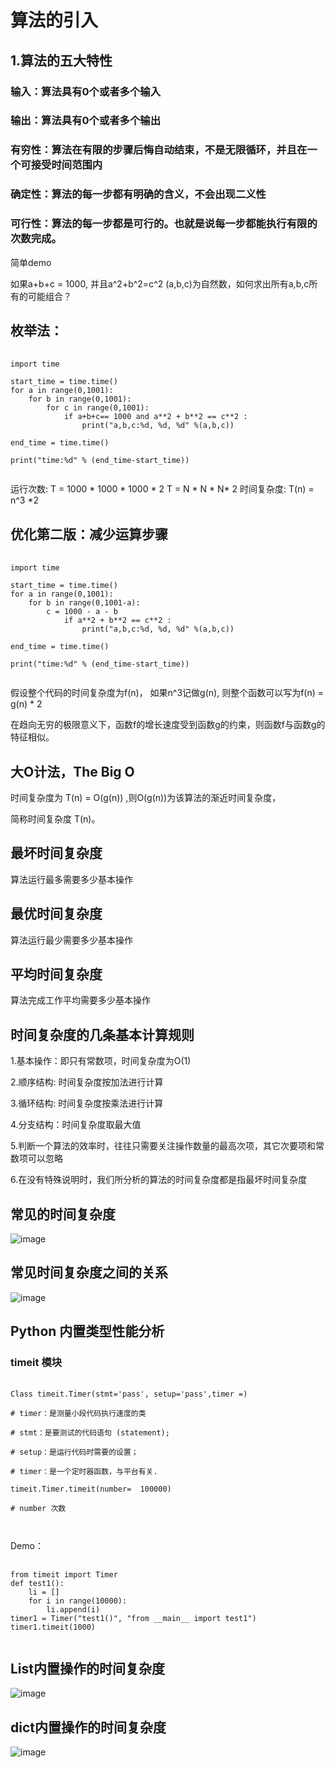 # 算法的引入
## 1.算法的五大特性

### 输入：算法具有0个或者多个输入
### 输出：算法具有0个或者多个输出
### 有穷性：算法在有限的步骤后悔自动结束，不是无限循环，并且在一个可接受时间范围内
### 确定性：算法的每一步都有明确的含义，不会出现二义性
### 可行性：算法的每一步都是可行的。也就是说每一步都能执行有限的次数完成。

简单demo

如果a+b+c = 1000, 并且a^2+b^2=c^2 (a,b,c)为自然数，如何求出所有a,b,c所有的可能组合？

## 枚举法：
<pre>
    <code>
import time

start_time = time.time()
for a in range(0,1001):
    for b in range(0,1001):
        for c in range(0,1001):
            if a+b+c== 1000 and a**2 + b**2 == c**2 :
                print("a,b,c:%d, %d, %d" %(a,b,c))

end_time = time.time()

print("time:%d" % (end_time-start_time))
    </code>
</pre>

运行次数: T = 1000 * 1000 * 1000 * 2
         T = N * N * N* 2
时间复杂度: T(n) = n^3 *2

## 优化第二版：减少运算步骤
<pre>
    <code>
import time

start_time = time.time()
for a in range(0,1001):
    for b in range(0,1001-a):
        c = 1000 - a - b
            if a**2 + b**2 == c**2 :
                print("a,b,c:%d, %d, %d" %(a,b,c))

end_time = time.time()

print("time:%d" % (end_time-start_time))
    </code>
</pre>

假设整个代码的时间复杂度为f(n)， 如果n^3记做g(n), 则整个函数可以写为f(n) = g(n) * 2

在趋向无穷的极限意义下，函数f的增长速度受到函数g的约束，则函数f与函数g的特征相似。

## 大O计法，The Big O

时间复杂度为 T(n) = O(g(n)) ,则O(g(n))为该算法的渐近时间复杂度，

简称时间复杂度 T(n)。


## 最坏时间复杂度

算法运行最多需要多少基本操作

## 最优时间复杂度

算法运行最少需要多少基本操作

## 平均时间复杂度

算法完成工作平均需要多少基本操作

## 时间复杂度的几条基本计算规则

1.基本操作：即只有常数项，时间复杂度为O(1)

2.顺序结构: 时间复杂度按加法进行计算

3.循环结构: 时间复杂度按乘法进行计算

4.分支结构：时间复杂度取最大值

5.判断一个算法的效率时，往往只需要关注操作数量的最高次项，其它次要项和常数项可以忽略

6.在没有特殊说明时，我们所分析的算法的时间复杂度都是指最坏时间复杂度


## 常见的时间复杂度

![image](https://github.com/xiaoxingchen505/DataStructure-Algorithm-Notes/blob/master/images/0.0.png)


## 常见时间复杂度之间的关系

![image](https://github.com/xiaoxingchen505/DataStructure-Algorithm-Notes/blob/master/images/0.1.png)


## Python 内置类型性能分析
### timeit 模块
<pre>
    <code>
Class timeit.Timer(stmt='pass', setup='pass',timer =<timer function>)

# timer：是测量小段代码执行速度的类

# stmt：是要测试的代码语句 (statement);

# setup：是运行代码时需要的设置；

# timer：是一个定时器函数，与平台有关.

timeit.Timer.timeit(number=  100000)

# number 次数

    </code>
</pre>

Demo：
<pre>
    <code>
from timeit import Timer
def test1():
    li = []
    for i in range(10000):
        li.append(i)
timer1 = Timer("test1()", "from __main__ import test1")
timer1.timeit(1000)
    </code>
</pre>

## List内置操作的时间复杂度
![image](https://github.com/xiaoxingchen505/DataStructure-Algorithm-Notes/blob/master/images/0.2.png)


## dict内置操作的时间复杂度
![image](https://github.com/xiaoxingchen505/DataStructure-Algorithm-Notes/blob/master/images/0.3.png)